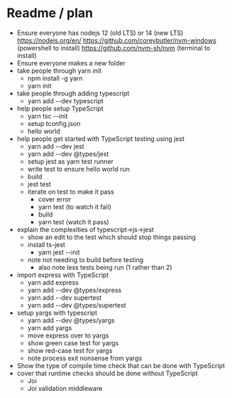 # Readme / plan

* Ensure everyone has nodejs 12 (old LTS) or 14 (new LTS)
	https://nodejs.org/en/
	https://github.com/coreybutler/nvm-windows (powershell to install)
	https://github.com/nvm-sh/nvm (terminal to install)
* Ensure everyone makes a new folder
* take people through yarn init
	* npm install -g yarn
	* yarn init
* take people through adding typescript
	* yarn add --dev typescript
* help people setup TypeScript
	* yarn tsc --init
	* setup tconfig.json
	* hello world
* help people get started with TypeScript testing using jest
	* yarn add --dev jest
	* yarn add --dev @types/jest
	* setup jest as yarn test runner
	* write test to ensure hello world run
	* build
	* jest test
	* iterate on test to make it pass
		* cover error
		* yarn test (to watch it fail)
		* build
		* yarn test (watch it pass)
* explain the complexities of typescript->js->jest
	* show an edit to the test which should stop things passing
	* install ts-jest
        * yarn jest --init
	* note not needing to build before testing
        * also note less tests being run (1 rather than 2)
* import express with TypeScript
	* yarn add express
	* yarn add --dev @types/express
	* yarn add --dev supertest
	* yarn add --dev @types/supertest
* setup yargs with typescript
	* yarn add --dev @types/yargs
	* yarn add yargs
	* move express over to yargs
	* show green case test for yargs
	* show red-case test for yargs
	* note process exit nonsense from yargs
* Show the type of compile time check that can be done with TypeScript
* cover that runtime checks should be done without TypeScript
	* Joi
	* Joi validation middleware
	
